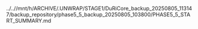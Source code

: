 ../..//mnt/h/ARCHIVE/.UNWRAP/STAGE1/DuRiCore_backup_20250805_113147/backup_repository/phase5_5_backup_20250805_103800/PHASE5_5_START_SUMMARY.md